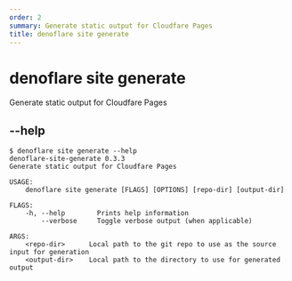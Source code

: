 ```yaml
---
order: 2
summary: Generate static output for Cloudfare Pages
title: denoflare site generate
---
```


# denoflare site generate
Generate static output for Cloudfare Pages

## --help
```
$ denoflare site generate --help
denoflare-site-generate 0.3.3
Generate static output for Cloudfare Pages

USAGE:
    denoflare site generate [FLAGS] [OPTIONS] [repo-dir] [output-dir]

FLAGS:
    -h, --help        Prints help information
        --verbose     Toggle verbose output (when applicable)

ARGS:
    <repo-dir>      Local path to the git repo to use as the source input for generation
    <output-dir>    Local path to the directory to use for generated output
```
